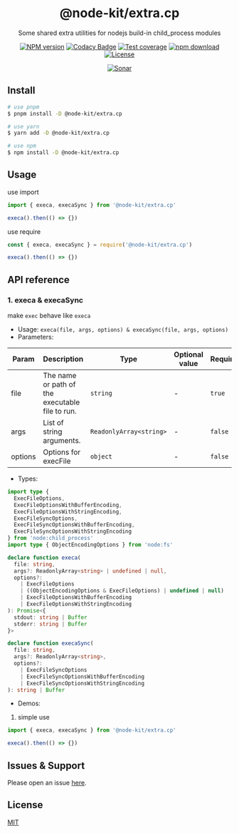 <div style="text-align: center;" align="center">

# @node-kit/extra.cp

Some shared extra utilities for nodejs build-in child_process modules

[![NPM version][npm-image]][npm-url]
[![Codacy Badge][codacy-image]][codacy-url]
[![Test coverage][codecov-image]][codecov-url]
[![npm download][download-image]][download-url]
[![License][license-image]][license-url]

[![Sonar][sonar-image]][sonar-url]

</div>

## Install

```bash
# use pnpm
$ pnpm install -D @node-kit/extra.cp

# use yarn
$ yarn add -D @node-kit/extra.cp

# use npm
$ npm install -D @node-kit/extra.cp
```

## Usage

use import

```js
import { execa, execaSync } from '@node-kit/extra.cp'

execa().then(() => {})
```

use require

```js
const { execa, execaSync } = require('@node-kit/extra.cp')

execa().then(() => {})
```

## API reference

### 1. execa & execaSync

make `exec` behave like `execa`

- Usage: `execa(file, args, options) & execaSync(file, args, options)`
- Parameters:

<div class="table-prop">

| Param   | Description                                     | Type                    | Optional value | Required | Default value |
| ------- | ----------------------------------------------- | ----------------------- | -------------- | -------- | ------------- |
| file    | The name or path of the executable file to run. | `string`                | -              | `true`   | -             |
| args    | List of string arguments.                       | `ReadonlyArray<string>` | -              | `false`  | -             |
| options | Options for execFile                            | `object`                | -              | `false`  | -             |

</div>

- Types:

```ts
import type {
  ExecFileOptions,
  ExecFileOptionsWithBufferEncoding,
  ExecFileOptionsWithStringEncoding,
  ExecFileSyncOptions,
  ExecFileSyncOptionsWithBufferEncoding,
  ExecFileSyncOptionsWithStringEncoding
} from 'node:child_process'
import type { ObjectEncodingOptions } from 'node:fs'

declare function execa(
  file: string,
  args?: ReadonlyArray<string> | undefined | null,
  options?:
    | ExecFileOptions
    | ((ObjectEncodingOptions & ExecFileOptions) | undefined | null)
    | ExecFileOptionsWithBufferEncoding
    | ExecFileOptionsWithStringEncoding
): Promise<{
  stdout: string | Buffer
  stderr: string | Buffer
}>

declare function execaSync(
  file: string,
  args?: ReadonlyArray<string>,
  options?:
    | ExecFileSyncOptions
    | ExecFileSyncOptionsWithBufferEncoding
    | ExecFileSyncOptionsWithStringEncoding
): string | Buffer
```

- Demos:

1. simple use

```ts
import { execa, execaSync } from '@node-kit/extra.cp'

execa().then(() => {})
```

## Issues & Support

Please open an issue [here](https://github.com/saqqdy/node-kit/issues).

## License

[MIT](LICENSE)

[npm-image]: https://img.shields.io/npm/v/@node-kit/extra.cp.svg?style=flat-square
[npm-url]: https://npmjs.org/package/@node-kit/extra.cp
[codacy-image]: https://app.codacy.com/project/badge/Grade/f70d4880e4ad4f40aa970eb9ee9d0696
[codacy-url]: https://www.codacy.com/gh/saqqdy/@node-kit/extra.cp/dashboard?utm_source=github.com&utm_medium=referral&utm_content=saqqdy/@node-kit/extra.cp&utm_campaign=Badge_Grade
[codecov-image]: https://img.shields.io/codecov/c/github/saqqdy/@node-kit/extra.cp.svg?style=flat-square
[codecov-url]: https://codecov.io/github/saqqdy/@node-kit/extra.cp?branch=master
[download-image]: https://img.shields.io/npm/dm/@node-kit/extra.cp.svg?style=flat-square
[download-url]: https://npmjs.org/package/@node-kit/extra.cp
[license-image]: https://img.shields.io/badge/License-MIT-blue.svg
[license-url]: LICENSE
[sonar-image]: https://sonarcloud.io/api/project_badges/quality_gate?project=saqqdy_node-kit
[sonar-url]: https://sonarcloud.io/dashboard?id=saqqdy_node-kit
